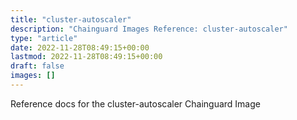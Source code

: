 ```yaml
---
title: "cluster-autoscaler"
description: "Chainguard Images Reference: cluster-autoscaler"
type: "article"
date: 2022-11-28T08:49:15+00:00
lastmod: 2022-11-28T08:49:15+00:00
draft: false
images: []
---
```


Reference docs for the cluster-autoscaler Chainguard Image
